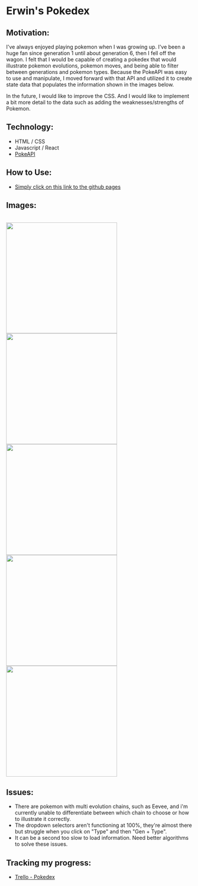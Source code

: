 # Erwin's Pokedex
## Motivation:
I've always enjoyed playing pokemon when I was growing up. I've been a huge fan since generation 1 until about generation 6, then I fell off the wagon. I felt that I would be capable of creating a pokedex that would illustrate pokemon evolutions, pokemon moves, and being able to filter between generations and pokemon types. Because the PokeAPI was easy to use and manipulate, I moved forward with that API and utilized it to create state data that populates the information shown in the images below.

In the future, I would like to improve the CSS. And I would like to implement a bit more detail to the data such as adding the weaknesses/strengths of Pokemon. 

## Technology:
- HTML / CSS
- Javascript / React
- [PokeAPI](https://pokeapi.co/)

## How to Use:
- [Simply click on this link to the github pages](https://erwinmedina.github.io/pokedex/)

## Images:
<br/>
<img src="https://i.imgur.com/gYuDRNj.png" width="300"/>
<img src="https://i.imgur.com/W88X0TF.png" width="300"/>
<img src="https://i.imgur.com/nh7vUKT.png" width="300"/>
<img src="https://i.imgur.com/17J53OZ.png" width="300"/>
<img src="https://i.imgur.com/aSKePT9.png" width="300"/>

## Issues:
- There are pokemon with multi evolution chains, such as Eevee, and i'm currently unable to differentiate between which chain to choose or how to illustrate it correctly.
- The dropdown selectors aren't functioning at 100%, they're almost there but struggle when you click on "Type" and then "Gen + Type". 
- It can be a second too slow to load information. Need better algorithms to solve these issues.

## Tracking my progress:
- [Trello - Pokedex](https://trello.com/b/7yUNaxfm/pokedex)